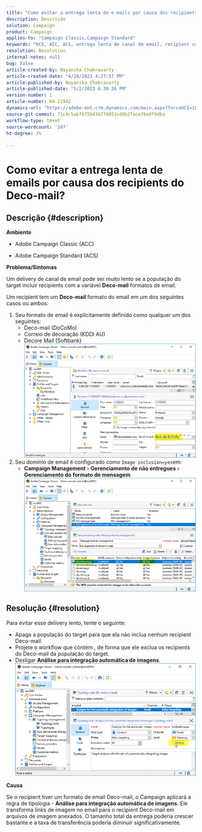 ```yaml
---
title: "Como evitar a entrega lenta de e-mails por causa dos recipients do Deco-mail?"
description: Descrição
solution: Campaign
product: Campaign
applies-to: "Campaign Classic,Campaign Standard"
keywords: "KCS, ACC, ACS, entrega lenta de canal de email, recipient com formato de email Deco-mail, Desempenho, Taxa de transferência"
resolution: Resolution
internal-notes: null
bug: false
article-created-by: Nayanika Chakravarty
article-created-date: "4/26/2023 4:27:57 PM"
article-published-by: Nayanika Chakravarty
article-published-date: "5/2/2023 6:30:26 PM"
version-number: 1
article-number: KA-21942
dynamics-url: "https://adobe-ent.crm.dynamics.com/main.aspx?forceUCI=1&pagetype=entityrecord&etn=knowledgearticle&id=b067dd49-4fe4-ed11-a7c7-6045bd006b4b"
source-git-commit: 71c4c5abf675b436778953cd9b2face76e8f9dba
workflow-type: tm+mt
source-wordcount: '207'
ht-degree: 3%

---
```


# Como evitar a entrega lenta de emails por causa dos recipients do Deco-mail?

## Descrição {#description}


<b>Ambiente</b>

- Adobe Campaign Classic (ACC)

- Adobe Campaign Standard (ACS)

<b>Problema/Sintomas</b>

Um delivery de canal de email pode ser muito lento se a população do target incluir recipients com a variável <b>Deco-mail</b> formatos de email.

Um recipient tem um <b>Deco-mail</b> formato do email em um dos seguintes casos ou ambos:

1. Seu formato de email é explicitamente definido como qualquer um dos seguintes:
   - Deco-mail (DoCoMo)
   - Correio de decoração (KDDI AU)
   - Decore Mail (Softbank)         ![](assets/___62f0ced0-54e4-ed11-a7c7-6045bd006b4b___.png)
2. Seu domínio de email é configurado como `Image inclusion=yes`em:
   - <b>Campaign Management</b> › <b>Gerenciamento de não entregues</b> › <b>Gerenciamento do formato de mensagem</b>        ![](assets/___6af0ced0-54e4-ed11-a7c7-6045bd006b4b___.png)



## Resolução {#resolution}


Para evitar esse delivery lento, tente o seguinte:

- Apaga a população do target para que ela não inclua nenhum recipient Deco-mail.
- Projete o workflow que contém , de forma que ele exclua os recipients do Deco-mail da população do target.
- Desligar <b>Análise para integração automática de imagens</b>.    ![](assets/6f31278e-55e4-ed11-a7c7-6045bd006b4b.png)


<b>Causa</b>

Se o recipient tiver um formato de email Deco-mail, o Campaign aplicará a regra de tipologia - <b>Análise para integração automática de imagens</b>. Ele transforma links de imagem no email para o recipient Deco-mail em arquivos de imagem anexados. O tamanho total da entrega poderia crescer bastante e a taxa de transferência poderia diminuir significativamente.
